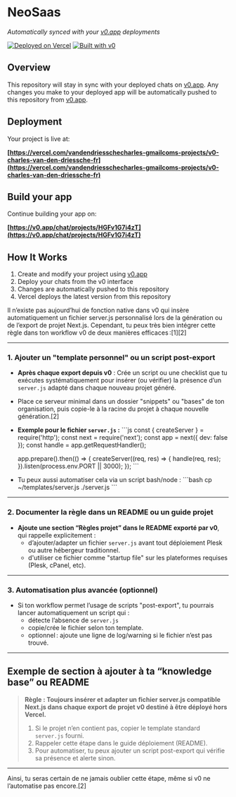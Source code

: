 # NeoSaas

*Automatically synced with your [v0.app](https://v0.app) deployments*

[![Deployed on Vercel](https://img.shields.io/badge/Deployed%20on-Vercel-black?style=for-the-badge&logo=vercel)](https://vercel.com/vandendriesschecharles-gmailcoms-projects/v0-charles-van-den-driessche-fr)
[![Built with v0](https://img.shields.io/badge/Built%20with-v0.app-black?style=for-the-badge)](https://v0.app/chat/projects/HGFv1G7i4zT)

## Overview

This repository will stay in sync with your deployed chats on [v0.app](https://v0.app).
Any changes you make to your deployed app will be automatically pushed to this repository from [v0.app](https://v0.app).

## Deployment

Your project is live at:

**[https://vercel.com/vandendriesschecharles-gmailcoms-projects/v0-charles-van-den-driessche-fr](https://vercel.com/vandendriesschecharles-gmailcoms-projects/v0-charles-van-den-driessche-fr)**

## Build your app

Continue building your app on:

**[https://v0.app/chat/projects/HGFv1G7i4zT](https://v0.app/chat/projects/HGFv1G7i4zT)**

## How It Works

1. Create and modify your project using [v0.app](https://v0.app)
2. Deploy your chats from the v0 interface
3. Changes are automatically pushed to this repository
4. Vercel deploys the latest version from this repository

Il n’existe pas aujourd’hui de fonction native dans v0 qui insère automatiquement un fichier server.js personnalisé lors de la génération ou de l’export de projet Next.js. Cependant, tu peux très bien intégrer cette règle dans ton workflow v0 de deux manières efficaces :[1][2]

***

### 1. Ajouter un "template personnel" ou un script post-export

- **Après chaque export depuis v0** : Crée un script ou une checklist que tu exécutes systématiquement pour insérer (ou vérifier) la présence d’un `server.js` adapté dans chaque nouveau projet généré.
- Place ce serveur minimal dans un dossier "snippets" ou "bases" de ton organisation, puis copie-le à la racine du projet à chaque nouvelle génération.[2]
- **Exemple pour le fichier `server.js` :**
  \`\`\`js
  const { createServer } = require('http');
  const next = require('next');
  const app = next({ dev: false });
  const handle = app.getRequestHandler();

  app.prepare().then(() => {
    createServer((req, res) => {
      handle(req, res);
    }).listen(process.env.PORT || 3000);
  });
  \`\`\`
- Tu peux aussi automatiser cela via un script bash/node :
  \`\`\`bash
  cp ~/templates/server.js ./server.js
  \`\`\`

***

### 2. Documenter la règle dans un README ou un guide projet

- **Ajoute une section “Règles projet” dans le README exporté par v0**, qui rappelle explicitement :
  - d’ajouter/adapter un fichier `server.js` avant tout déploiement Plesk ou autre hébergeur traditionnel.
  - d'utiliser ce fichier comme "startup file" sur les plateformes requises (Plesk, cPanel, etc).

***

### 3. Automatisation plus avancée (optionnel)

- Si ton workflow permet l’usage de scripts "post-export", tu pourrais lancer automatiquement un script qui :
   - détecte l’absence de `server.js`
   - copie/crée le fichier selon ton template.
   - optionnel : ajoute une ligne de log/warning si le fichier n’est pas trouvé.

***

## Exemple de section à ajouter à ta “knowledge base” ou README

> **Règle : Toujours insérer et adapter un fichier server.js compatible Next.js dans chaque export de projet v0 destiné à être déployé hors Vercel.**
>
> 1. Si le projet n’en contient pas, copier le template standard `server.js` fourni.
> 2. Rappeler cette étape dans le guide déploiement (README).
> 3. Pour automatiser, tu peux ajouter un script post-export qui vérifie sa présence et alerte sinon.

***

Ainsi, tu seras certain de ne jamais oublier cette étape, même si v0 ne l’automatise pas encore.[2]
